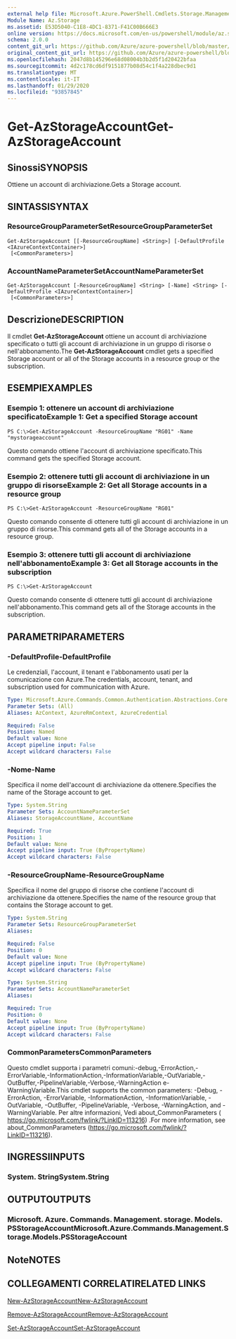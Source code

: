 ```yaml
---
external help file: Microsoft.Azure.PowerShell.Cmdlets.Storage.Management.dll-Help.xml
Module Name: Az.Storage
ms.assetid: E53D5040-C1E8-4DC1-8371-F41C00B666E3
online version: https://docs.microsoft.com/en-us/powershell/module/az.storage/get-azstorageaccount
schema: 2.0.0
content_git_url: https://github.com/Azure/azure-powershell/blob/master/src/Storage/Storage.Management/help/Get-AzStorageAccount.md
original_content_git_url: https://github.com/Azure/azure-powershell/blob/master/src/Storage/Storage.Management/help/Get-AzStorageAccount.md
ms.openlocfilehash: 2047d8b145296e68d08004b3b2d5f1d20422bfaa
ms.sourcegitcommit: 4d2c178cd6df9151877b08d54c1f4a228dbec9d1
ms.translationtype: MT
ms.contentlocale: it-IT
ms.lasthandoff: 01/29/2020
ms.locfileid: "93857845"
---
```

# <span data-ttu-id="7974a-101">Get-AzStorageAccount</span><span class="sxs-lookup"><span data-stu-id="7974a-101">Get-AzStorageAccount</span></span>

## <span data-ttu-id="7974a-102">Sinossi</span><span class="sxs-lookup"><span data-stu-id="7974a-102">SYNOPSIS</span></span>
<span data-ttu-id="7974a-103">Ottiene un account di archiviazione.</span><span class="sxs-lookup"><span data-stu-id="7974a-103">Gets a Storage account.</span></span>

## <span data-ttu-id="7974a-104">SINTASSI</span><span class="sxs-lookup"><span data-stu-id="7974a-104">SYNTAX</span></span>

### <span data-ttu-id="7974a-105">ResourceGroupParameterSet</span><span class="sxs-lookup"><span data-stu-id="7974a-105">ResourceGroupParameterSet</span></span>
```
Get-AzStorageAccount [[-ResourceGroupName] <String>] [-DefaultProfile <IAzureContextContainer>]
 [<CommonParameters>]
```

### <span data-ttu-id="7974a-106">AccountNameParameterSet</span><span class="sxs-lookup"><span data-stu-id="7974a-106">AccountNameParameterSet</span></span>
```
Get-AzStorageAccount [-ResourceGroupName] <String> [-Name] <String> [-DefaultProfile <IAzureContextContainer>]
 [<CommonParameters>]
```

## <span data-ttu-id="7974a-107">Descrizione</span><span class="sxs-lookup"><span data-stu-id="7974a-107">DESCRIPTION</span></span>
<span data-ttu-id="7974a-108">Il cmdlet **Get-AzStorageAccount** ottiene un account di archiviazione specificato o tutti gli account di archiviazione in un gruppo di risorse o nell'abbonamento.</span><span class="sxs-lookup"><span data-stu-id="7974a-108">The **Get-AzStorageAccount** cmdlet gets a specified Storage account or all of the Storage accounts in a resource group or the subscription.</span></span>

## <span data-ttu-id="7974a-109">ESEMPI</span><span class="sxs-lookup"><span data-stu-id="7974a-109">EXAMPLES</span></span>

### <span data-ttu-id="7974a-110">Esempio 1: ottenere un account di archiviazione specificato</span><span class="sxs-lookup"><span data-stu-id="7974a-110">Example 1: Get a specified Storage account</span></span>
```
PS C:\>Get-AzStorageAccount -ResourceGroupName "RG01" -Name "mystorageaccount"
```

<span data-ttu-id="7974a-111">Questo comando ottiene l'account di archiviazione specificato.</span><span class="sxs-lookup"><span data-stu-id="7974a-111">This command gets the specified Storage account.</span></span>

### <span data-ttu-id="7974a-112">Esempio 2: ottenere tutti gli account di archiviazione in un gruppo di risorse</span><span class="sxs-lookup"><span data-stu-id="7974a-112">Example 2: Get all Storage accounts in a resource group</span></span>
```
PS C:\>Get-AzStorageAccount -ResourceGroupName "RG01"
```

<span data-ttu-id="7974a-113">Questo comando consente di ottenere tutti gli account di archiviazione in un gruppo di risorse.</span><span class="sxs-lookup"><span data-stu-id="7974a-113">This command gets all of the Storage accounts in a resource group.</span></span>

### <span data-ttu-id="7974a-114">Esempio 3: ottenere tutti gli account di archiviazione nell'abbonamento</span><span class="sxs-lookup"><span data-stu-id="7974a-114">Example 3:  Get all Storage accounts in the subscription</span></span>
```
PS C:\>Get-AzStorageAccount
```

<span data-ttu-id="7974a-115">Questo comando consente di ottenere tutti gli account di archiviazione nell'abbonamento.</span><span class="sxs-lookup"><span data-stu-id="7974a-115">This command gets all of the Storage accounts in the subscription.</span></span>

## <span data-ttu-id="7974a-116">PARAMETRI</span><span class="sxs-lookup"><span data-stu-id="7974a-116">PARAMETERS</span></span>

### <span data-ttu-id="7974a-117">-DefaultProfile</span><span class="sxs-lookup"><span data-stu-id="7974a-117">-DefaultProfile</span></span>
<span data-ttu-id="7974a-118">Le credenziali, l'account, il tenant e l'abbonamento usati per la comunicazione con Azure.</span><span class="sxs-lookup"><span data-stu-id="7974a-118">The credentials, account, tenant, and subscription used for communication with Azure.</span></span>

```yaml
Type: Microsoft.Azure.Commands.Common.Authentication.Abstractions.Core.IAzureContextContainer
Parameter Sets: (All)
Aliases: AzContext, AzureRmContext, AzureCredential

Required: False
Position: Named
Default value: None
Accept pipeline input: False
Accept wildcard characters: False
```

### <span data-ttu-id="7974a-119">-Nome</span><span class="sxs-lookup"><span data-stu-id="7974a-119">-Name</span></span>
<span data-ttu-id="7974a-120">Specifica il nome dell'account di archiviazione da ottenere.</span><span class="sxs-lookup"><span data-stu-id="7974a-120">Specifies the name of the Storage account to get.</span></span>

```yaml
Type: System.String
Parameter Sets: AccountNameParameterSet
Aliases: StorageAccountName, AccountName

Required: True
Position: 1
Default value: None
Accept pipeline input: True (ByPropertyName)
Accept wildcard characters: False
```

### <span data-ttu-id="7974a-121">-ResourceGroupName</span><span class="sxs-lookup"><span data-stu-id="7974a-121">-ResourceGroupName</span></span>
<span data-ttu-id="7974a-122">Specifica il nome del gruppo di risorse che contiene l'account di archiviazione da ottenere.</span><span class="sxs-lookup"><span data-stu-id="7974a-122">Specifies the name of the resource group that contains the Storage account to get.</span></span>

```yaml
Type: System.String
Parameter Sets: ResourceGroupParameterSet
Aliases:

Required: False
Position: 0
Default value: None
Accept pipeline input: True (ByPropertyName)
Accept wildcard characters: False
```

```yaml
Type: System.String
Parameter Sets: AccountNameParameterSet
Aliases:

Required: True
Position: 0
Default value: None
Accept pipeline input: True (ByPropertyName)
Accept wildcard characters: False
```

### <span data-ttu-id="7974a-123">CommonParameters</span><span class="sxs-lookup"><span data-stu-id="7974a-123">CommonParameters</span></span>
<span data-ttu-id="7974a-124">Questo cmdlet supporta i parametri comuni:-debug,-ErrorAction,-ErrorVariable,-InformationAction,-InformationVariable,-OutVariable,-OutBuffer,-PipelineVariable,-Verbose,-WarningAction e-WarningVariable.</span><span class="sxs-lookup"><span data-stu-id="7974a-124">This cmdlet supports the common parameters: -Debug, -ErrorAction, -ErrorVariable, -InformationAction, -InformationVariable, -OutVariable, -OutBuffer, -PipelineVariable, -Verbose, -WarningAction, and -WarningVariable.</span></span> <span data-ttu-id="7974a-125">Per altre informazioni, Vedi about_CommonParameters ( https://go.microsoft.com/fwlink/?LinkID=113216) .</span><span class="sxs-lookup"><span data-stu-id="7974a-125">For more information, see about_CommonParameters (https://go.microsoft.com/fwlink/?LinkID=113216).</span></span>

## <span data-ttu-id="7974a-126">INGRESSI</span><span class="sxs-lookup"><span data-stu-id="7974a-126">INPUTS</span></span>

### <span data-ttu-id="7974a-127">System. String</span><span class="sxs-lookup"><span data-stu-id="7974a-127">System.String</span></span>

## <span data-ttu-id="7974a-128">OUTPUT</span><span class="sxs-lookup"><span data-stu-id="7974a-128">OUTPUTS</span></span>

### <span data-ttu-id="7974a-129">Microsoft. Azure. Commands. Management. storage. Models. PSStorageAccount</span><span class="sxs-lookup"><span data-stu-id="7974a-129">Microsoft.Azure.Commands.Management.Storage.Models.PSStorageAccount</span></span>

## <span data-ttu-id="7974a-130">Note</span><span class="sxs-lookup"><span data-stu-id="7974a-130">NOTES</span></span>

## <span data-ttu-id="7974a-131">COLLEGAMENTI CORRELATI</span><span class="sxs-lookup"><span data-stu-id="7974a-131">RELATED LINKS</span></span>

[<span data-ttu-id="7974a-132">New-AzStorageAccount</span><span class="sxs-lookup"><span data-stu-id="7974a-132">New-AzStorageAccount</span></span>](./New-AzStorageAccount.md)

[<span data-ttu-id="7974a-133">Remove-AzStorageAccount</span><span class="sxs-lookup"><span data-stu-id="7974a-133">Remove-AzStorageAccount</span></span>](./Remove-AzStorageAccount.md)

[<span data-ttu-id="7974a-134">Set-AzStorageAccount</span><span class="sxs-lookup"><span data-stu-id="7974a-134">Set-AzStorageAccount</span></span>](./Set-AzStorageAccount.md)



